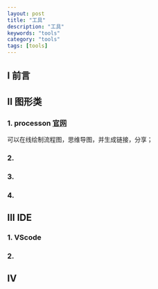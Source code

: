 ```yaml
---
layout: post
title: "工具"
description: "工具"
keywords: "tools"
category: "tools"
tags: [tools]
---
```


## I 前言


## II 图形类

### 1. processon [官网](https://www.processon.com/)
可以在线绘制流程图，思维导图，并生成链接，分享；


### 2. 

### 3. 

### 4. 

## III IDE

### 1. VScode

### 2. 



## IV 
